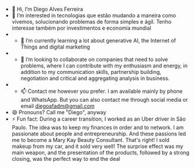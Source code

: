 - 👋 Hi, I’m Diego Alves Ferreira
- 👀 I’m interested in tecnologias que estão mudando a maneira como vivemos, solucionando problemas de forma simples e ágil. Tenho interesse também por investimentos e economia mundial
- - 🌱 I’m currently learning a lot about generative AI, the Internet of Things and digital marketing
- - 💞️ I’m looking to collaborate on companies that need to solve problems, where I can contribute with my enthusiasm and energy, in addition to my communication skills, partnership building, negotiation and critical and aggregating analysis in business.
- - 📫 Contact me however you prefer. I am available mainly by phone and WhatsApp. But you can also contact me through social media or email diegoafadm@gmail.com
- 😄 Pronouns? Call me "Diego", anyway
- ⚡ Fun fact: During a career transition, I worked as an Uber driver in São Paulo. The idea was to keep my finances in order and to network. I am passionate about people and entrepreneurship. And these passions led me to become a Mary Kay Beauty Consultant. That's right! I sold makeup from my car, and it sold very well! The surprise effect was my main weapon, and the presentation of the products, followed by a strong closing, was the perfect way to end the deal

<!---
Diegalv/Diegalv is a ✨ special ✨ repository because its `README.md` (this file) appears on your GitHub profile.
You can click the Preview link to take a look at your changes.
--->
